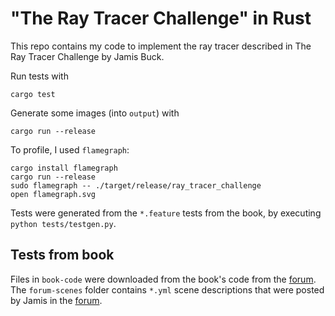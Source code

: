 # "The Ray Tracer Challenge" in Rust

This repo contains my code to implement the ray tracer described in The Ray Tracer Challenge by Jamis Buck.

Run tests with
```
cargo test
```

Generate some images (into `output`) with
```
cargo run --release
```

To profile, I used `flamegraph`:
```
cargo install flamegraph
cargo run --release
sudo flamegraph -- ./target/release/ray_tracer_challenge
open flamegraph.svg
```

Tests were generated from the `*.feature` tests from the book, by executing `python tests/testgen.py`.

## Tests from book

Files in `book-code` were downloaded from the book's code from the [forum](https://forum.devtalk.com/t/the-ray-tracing-challenge-including-the-tests-from-source-code-file-in-an-open-source-repository/29081). The `forum-scenes` folder contains `*.yml` scene descriptions that were posted by Jamis in the [forum](https://forum.raytracerchallenge.com/board/4/gallery).
